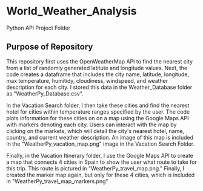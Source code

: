 # World_Weather_Analysis
Python API Project Folder
## Purpose of Repository
This repository first uses the OpenWeatherMap API to find the nearest city from a list of randomly generated latitute and longitude values. Next, the code creates a dataframe that includes the city name, latitude, longitude, max temperature, humitidy, cloudiness, windspeed, and weather description for each city. I stored this data in the Weather_Database folder as "WeatherPy_Database.csv".

In the Vacation Search folder, I then take these cities and find the nearest hotel for cities within temperature ranges specified by the user. The code plots information for these cities on on a map using the Google Maps API with markers denoting each city. Users can interact with the map by clicking on the markets, which will detail the city's nearest hotel, name, country, and current weather description. An image of this map is included in the "WeatherPy_vacation_map.png" image in the Vacation Search Folder.

Finally, in the Vacation Itinerary folder, I use the Google Maps API to create a map that connects 4 cities in Spain to show the user what route to take for this trip. This route is pictured in "WeatherPy_travel_map.png." Finally, I created the marker map again, but only for these 4 cities, which is included in "WeatherPy_travel_map_markers.png"
